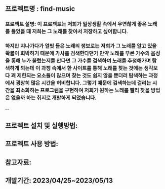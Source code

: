 프로젝트명 : find-music
--

### 프로젝트 설명: 이 프로젝트는 저희가 일상생활 속에서 우연찮게 좋은 노래를 들었을 때 저희는 그 노래를 찾아서 저장하고 싶어합니다.
### 하지만 지나가다가 얼핏 들은 노래의 정보로는 저희가 그 노래를 알고 있을 확률이 희박하기 때문에 가사를 검색한다던가 만약 노래를 부른 가수의 음성을 통해 누가 불렀는지를 안다면 그 가수를 검색하여 노래를 추정해가며 탐색하게 되는데 이 과정 속에서 한 사이트를 통해 노래를 찾는 것에는 생각보다 꽤 제한되는 요소들이 많으며 찾는 것도 쉽지 않을 뿐더러 탐색하는 과정에서 굉장히 많은 시간을 허비합니다. 그렇기 때문에 검색하는데 걸리는 시간을 최소화하는 프로그램을 구현하여 저희가 원하는 노래를 빨리 찾을 방법은 없을까 하는 취지로 개발하게 되었습니다.
--							
							
프로젝트 설치 및 실행방법:
--

프로젝트 사용 방법:
--

참고자료:
--

개발기간: 2023/04/25~2023/05/13
--
